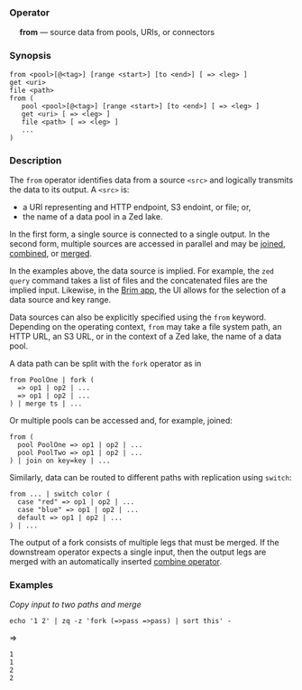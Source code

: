 ### Operator

&emsp; **from** &mdash; source data from pools, URIs, or connectors

### Synopsis

```
from <pool>[@<tag>] [range <start>] [to <end>] [ => <leg> ]
get <uri>
file <path>
from (
   pool <pool>[@<tag>] [range <start>] [to <end>] [ => <leg> ]
   get <uri> [ => <leg> ]
   file <path> [ => <leg> ]
   ...
)
```
### Description

The `from` operator identifies data from a source `<src>` and logically
transmits the data to its output.  A `<src>` is:
* a URI representing and HTTP endpoint, S3 endoint, or file; or,
* the name of a data pool in a Zed lake.

In the first form, a single source is connected to a single output.
In the second form, multiple sources are accessed in parallel and may be
[joined](join.md), [combined](combine.md), or [merged](merge.md).

In the examples above, the data source is implied.  For example, the
`zed query` command takes a list of files and the concatenated files
are the implied input.
Likewise, in the [Brim app](https://github.com/brimdata/brim),
the UI allows for the selection of a data source and key range.

Data sources can also be explicitly specified using the `from` keyword.
Depending on the operating context, `from` may take a file system path,
an HTTP URL, an S3 URL, or in the
context of a Zed lake, the name of a data pool.

A data path can be split with the `fork` operator as in
```
from PoolOne | fork (
  => op1 | op2 | ...
  => op1 | op2 | ...
) | merge ts | ...
```

Or multiple pools can be accessed and, for example, joined:
```
from (
  pool PoolOne => op1 | op2 | ...
  pool PoolTwo => op1 | op2 | ...
) | join on key=key | ...
```
Similarly, data can be routed to different paths with replication
using `switch`:
```
from ... | switch color (
  case "red" => op1 | op2 | ...
  case "blue" => op1 | op2 | ...
  default => op1 | op2 | ...
) | ...
```

The output of a fork consists of multiple legs that must be merged.
If the downstream operator expects a single input, then the output legs are
merged with an automatically inserted [combine operator](combine.md).

### Examples

_Copy input to two paths and merge_
```mdtest-command
echo '1 2' | zq -z 'fork (=>pass =>pass) | sort this' -
```
=>
```mdtest-output
1
1
2
2
```
